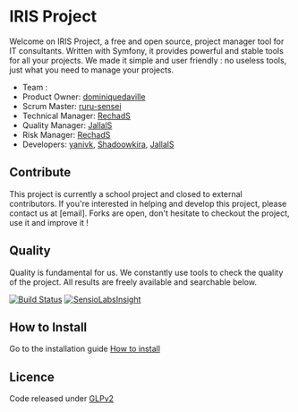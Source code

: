 # IRIS Project

Welcome on IRIS Project, a free and open source, project manager tool for IT consultants.
Written with Symfony, it provides powerful and stable tools for all your projects.
We made it simple and user friendly : no useless tools, just what you need to manage your projects.

* Team :
 * Product Owner: [dominiquedaville](https://github.com/dominiquedaville)
 * Scrum Master: [ruru-sensei](https://github.com/ruru-sensei)
 * Technical Manager: [RechadS](https://github.com/RechadS)
 * Quality Manager: [JallalS](https://github.com/JallalS)
 * Risk Manager: [RechadS](https://github.com/RechadS)
 * Developers: [yanivk](https://github.com/yanivk), [Shadoowkira](https://github.com/Shadoowkira), [JallalS](https://github.com/JallalS)

## Contribute

This project is currently a school project and closed to external contributors. If you're interested in helping and develop this project, please contact us at [email]. Forks are open, don't hesitate to checkout the project, use it and improve it !

## Quality

Quality is fundamental for us. We constantly use tools to check the quality of the project. All results are freely available and searchable below.

[![Build Status](https://travis-ci.org/Eighters/IrisProject.svg)](https://travis-ci.org/Eighters/IrisProject)
[![SensioLabsInsight](https://insight.sensiolabs.com/projects/a079a4e6-f3fb-43eb-b67d-8455dd5adbe9/mini.png)](https://insight.sensiolabs.com/projects/a079a4e6-f3fb-43eb-b67d-8455dd5adbe9)

## How to Install
Go to the installation guide
[How to install](https://github.com/Eighters/IrisProject/blob/master/app/Resources/docs/Installation.md)

## Licence

Code released under [GLPv2](https://github.com/Eighters/IRISProject/blob/master/LICENSE)
